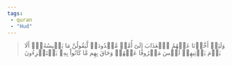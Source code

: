```yaml
---
tags: 
 - quran 
 - "Hud"
---
```


> وَلَئِنۡ أَخَّرۡنَا عَنۡهُمُ ٱلۡعَذَابَ إِلَىٰٓ أُمَّةٖ مَّعۡدُودَةٖ لَّيَقُولُنَّ مَا يَحۡبِسُهُۥٓۗ أَلَا يَوۡمَ يَأۡتِيهِمۡ لَيۡسَ مَصۡرُوفًا عَنۡهُمۡ وَحَاقَ بِهِم مَّا كَانُواْ بِهِۦ يَسۡتَهۡزِءُونَ
